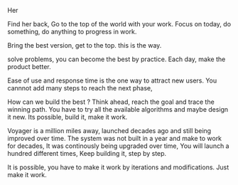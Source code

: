 Her

Find her back, Go to the top of the world with your work.
Focus on today, do something, do anything to progress in work.

Bring the best version, get to the top.
this is the way.

solve problems, you can become the best by practice. 
Each day, make the product better.

Ease of use and response time is the one way to attract new users.
You cannnot add many steps to reach the next phase,

How can we build the best ?
Think ahead, reach the goal and trace the winning path.
You have to try all the available algorithms and maybe design it new.
Its possible, build it, make it work.

Voyager is a million miles away, launched decades ago and still being improved over time.
The system was not built in a year and make to work for decades,
It was continously being upgraded over time,
You will launch a hundred different times, 
Keep building it, step by step.

It is possible, you have to make it work by iterations and modifications.
Just make it work.